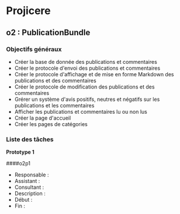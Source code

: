 # Projicere
## o2 : PublicationBundle
### Objectifs généraux

* Créer la base de donnée des publications et commentaires
* Créer le protocole d'envoi des publications et commentaires
* Créer le protocole d'affichage et de mise en forme Markdown des publications et des commentaires
* Créer le protocole de modification des publications et des commentaires
* Grérer un système d'avis positifs, neutres et négatifs sur les publications et les commentaires
* Afficher les publications et commentaires lu ou non lus
* Créer la page d'accueil
* Créer les pages de catégories

### Liste des tâches

**Prototype 1**

####o2p1

* Responsable :
* Assistant :
* Consultant :
* Description :
* Début :
* Fin :